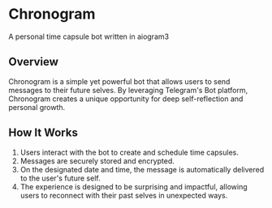 # Chronogram
A personal time capsule bot written in aiogram3

## Overview

Chronogram is a simple yet powerful bot that allows users to send messages to their future selves. By leveraging Telegram's Bot platform, Chronogram creates a unique opportunity for deep self-reflection and personal growth.



## How It Works

1. Users interact with the bot to create and schedule time capsules.
2. Messages are securely stored and encrypted.
3. On the designated date and time, the message is automatically delivered to the user's future self.
4. The experience is designed to be surprising and impactful, allowing users to reconnect with their past selves in unexpected ways.
